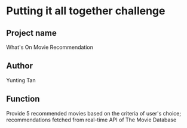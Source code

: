 # Putting it all together challenge

## Project name  
What's On Movie Recommendation

## Author 
Yunting Tan

## Function
Provide 5 recommended movies based on the criteria of user's choice; recommendations fetched from real-time API of The Movie Database
